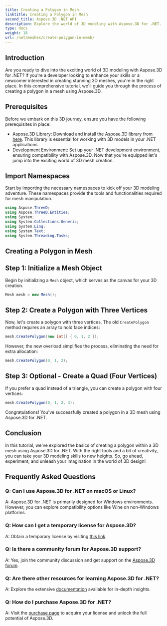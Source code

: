 ```yaml
---
title: Creating a Polygon in Mesh
linktitle: Creating a Polygon in Mesh
second_title: Aspose.3D .NET API
description: Explore the world of 3D modeling with Aspose.3D for .NET. Create stunning polygons in meshes effortlessly. Download now for an immersive development experience!
type: docs
weight: 18
url: /net/meshes/create-polygon-in-mesh/
---
```

## Introduction
Are you ready to dive into the exciting world of 3D modeling with Aspose.3D for .NET? If you're a developer looking to enhance your skills or a newcomer interested in creating stunning 3D meshes, you're in the right place. In this comprehensive tutorial, we'll guide you through the process of creating a polygon in a mesh using Aspose.3D.
## Prerequisites
Before we embark on this 3D journey, ensure you have the following prerequisites in place:
- Aspose.3D Library: Download and install the Aspose.3D library from [here](https://releases.aspose.com/3d/net/). This library is essential for working with 3D models in your .NET applications.
- Development Environment: Set up your .NET development environment, ensuring compatibility with Aspose.3D.
Now that you're equipped let's jump into the exciting world of 3D mesh creation.
## Import Namespaces
Start by importing the necessary namespaces to kick off your 3D modeling adventure. These namespaces provide the tools and functionalities required for mesh manipulation.
```csharp
using Aspose.ThreeD;
using Aspose.ThreeD.Entities;
using System;
using System.Collections.Generic;
using System.Linq;
using System.Text;
using System.Threading.Tasks;
```
## Creating a Polygon in Mesh
## Step 1: Initialize a Mesh Object
Begin by initializing a `Mesh` object, which serves as the canvas for your 3D creation.
```csharp
Mesh mesh = new Mesh();
```
## Step 2: Create a Polygon with Three Vertices
Now, let's create a polygon with three vertices. The old `CreatePolygon` method requires an array to hold face indices:
```csharp
mesh.CreatePolygon(new int[] { 0, 1, 2 });
```
However, the new overload simplifies the process, eliminating the need for extra allocation:
```csharp
mesh.CreatePolygon(0, 1, 2);
```
## Step 3: Optional - Create a Quad (Four Vertices)
If you prefer a quad instead of a triangle, you can create a polygon with four vertices:
```csharp
mesh.CreatePolygon(0, 1, 2, 3);
```
Congratulations! You've successfully created a polygon in a 3D mesh using Aspose.3D for .NET.
## Conclusion
In this tutorial, we've explored the basics of creating a polygon within a 3D mesh using Aspose.3D for .NET. With the right tools and a bit of creativity, you can take your 3D modeling skills to new heights. So, go ahead, experiment, and unleash your imagination in the world of 3D design!
## Frequently Asked Questions
### Q: Can I use Aspose.3D for .NET on macOS or Linux?
A: Aspose.3D for .NET is primarily designed for Windows environments. However, you can explore compatibility options like Wine on non-Windows platforms.
### Q: How can I get a temporary license for Aspose.3D?
A: Obtain a temporary license by visiting [this link](https://purchase.aspose.com/temporary-license/).
### Q: Is there a community forum for Aspose.3D support?
A: Yes, join the community discussion and get support on the [Aspose.3D forum](https://forum.aspose.com/c/3d/18).
### Q: Are there other resources for learning Aspose.3D for .NET?
A: Explore the extensive [documentation](https://reference.aspose.com/3d/net/) available for in-depth insights.
### Q: How do I purchase Aspose.3D for .NET?
A: Visit the [purchase page](https://purchase.aspose.com/buy) to acquire your license and unlock the full potential of Aspose.3D.
